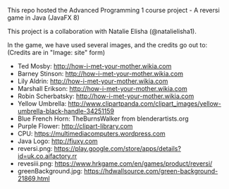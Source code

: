 This repo hosted the Advanced Programming 1 course project - A reversi game in Java (JavaFX 8)

This project is a collaboration with Natalie Elisha (@natalielisha1).

In the game, we have used several images, and the credits go out to:
(Credits are in "Image: site" form)

* Ted Mosby:			      http://how-i-met-your-mother.wikia.com
* Barney Stinson:		    http://how-i-met-your-mother.wikia.com
* Lily Aldrin:			    http://how-i-met-your-mother.wikia.com
* Marshall Erikson:		  http://how-i-met-your-mother.wikia.com
* Robin Scherbatsky:	  http://how-i-met-your-mother.wikia.com
* Yellow Umbrella:		  http://www.clipartpanda.com/clipart_images/yellow-umbrella-black-handle-34251159
* Blue French Horn:		  TheBurnsWalker from blenderartists.org
* Purple Flower:		    http://clipart-library.com
* CPU:					        https://multimediacomputers.wordpress.com
* Java Logo:			      http://fiuxy.com
* reversi.png:			    https://play.google.com/store/apps/details?id=uk.co.aifactory.rr
* revesiii.png:			    https://www.hrkgame.com/en/games/product/reversi/
* greenBackground.jpg:	https://hdwallsource.com/green-background-21869.html
